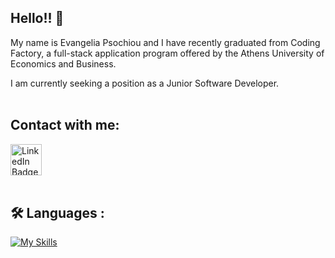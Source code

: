 ## Hello!! 👋 

My name is Evangelia Psochiou and I have recently graduated from Coding Factory, a full-stack application program offered by the Athens University of Economics and Business.

I am currently seeking a position as a Junior Software Developer.
<br>
<br>

## Contact with me: 

<div>
  <a href="https://www.linkedin.com/in/evangelia-psochiou-92376813a/" target="_blank">
    <img src="https://github.com/gauravghongde/social-icons/blob/9d939e1c5b7ea4a24ac39c3e4631970c0aa1b920/PNG/Color/LinkedIN.png" alt="LinkedIn Badge" style="width: 50px; height: 50px;">
  </a>
</div>

<br>
<!-- https://img.shields.io/badge/LinkedIn-blue?style=for-the-badge&logo=linkedin&logoColor=white -->

## :hammer_and_wrench: Languages  :

[![My Skills](https://skillicons.dev/icons?i=java,hibernate,spring,js,nodejs,express,cs,angular,bootstrap,html,css,mongodb,mysql,sqlfigma&theme=light)](https://skillicons.dev)


